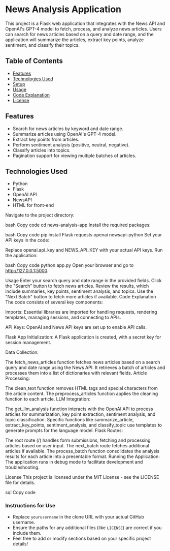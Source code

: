 # News Analysis Application

This project is a Flask web application that integrates with the News API and OpenAI's GPT-4 model to fetch, process, and analyze news articles. Users can search for news articles based on a query and date range, and the application will summarize the articles, extract key points, analyze sentiment, and classify their topics.

## Table of Contents

- [Features](#features)
- [Technologies Used](#technologies-used)
- [Setup](#setup)
- [Usage](#usage)
- [Code Explanation](#code-explanation)
- [License](#license)

## Features

- Search for news articles by keyword and date range.
- Summarize articles using OpenAI's GPT-4 model.
- Extract key points from articles.
- Perform sentiment analysis (positive, neutral, negative).
- Classify articles into topics.
- Pagination support for viewing multiple batches of articles.

## Technologies Used

- Python
- Flask
- OpenAI API
- NewsAPI
- HTML for front-end


Navigate to the project directory:

bash
Copy code
cd news-analysis-app
Install the required packages:

bash
Copy code
pip install Flask requests openai newsapi-python
Set your API keys in the code:

Replace openai.api_key and NEWS_API_KEY with your actual API keys.
Run the application:

bash
Copy code
python app.py
Open your browser and go to http://127.0.0.1:5000.

Usage
Enter your search query and date range in the provided fields.
Click the "Search" button to fetch news articles.
Review the results, which include summaries, key points, sentiment analysis, and topics.
Use the "Next Batch" button to fetch more articles if available.
Code Explanation
The code consists of several key components:

Imports: Essential libraries are imported for handling requests, rendering templates, managing sessions, and connecting to APIs.

API Keys: OpenAI and News API keys are set up to enable API calls.

Flask App Initialization: A Flask application is created, with a secret key for session management.

Data Collection:

The fetch_news_articles function fetches news articles based on a search query and date range using the News API.
It retrieves a batch of articles and processes them into a list of dictionaries with relevant fields.
Article Processing:

The clean_text function removes HTML tags and special characters from the article content.
The preprocess_articles function applies the cleaning function to each article.
LLM Integration:

The get_llm_analysis function interacts with the OpenAI API to process articles for summarization, key point extraction, sentiment analysis, and topic classification.
Specific functions like summarize_article, extract_key_points, sentiment_analysis, and classify_topic use templates to generate prompts for the language model.
Flask Routes:

The root route (/) handles form submissions, fetching and processing articles based on user input.
The next_batch route fetches additional articles if available.
The process_batch function consolidates the analysis results for each article into a presentable format.
Running the Application: The application runs in debug mode to facilitate development and troubleshooting.

License
This project is licensed under the MIT License - see the LICENSE file for details.

sql
Copy code

### Instructions for Use
- Replace `yourusername` in the clone URL with your actual GitHub username.
- Ensure the paths for any additional files (like `LICENSE`) are correct if you include them.
- Feel free to add or modify sections based on your specific project details!

